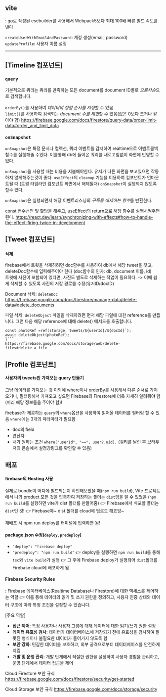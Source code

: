 ## vite<br/>

: go로 작성된 esebuilder를 사용해서 Webpack5보다 최대 100배 빠른 빌드 속도를 낸다

`createUserWithEmailAndPassword`: 계정 생성(email, password) <br/>
`updateProfile`: 사용자 이름 설정

---

## [Timeline 컴포넌트]

### `query`

기본적으로 쿼리는 쿼리를 만족하는 모든 document를 document ID별로 *오름차순*으로 검색합니다. <br/> <br/>
`orderBy()`를 사용하여 *데이터의 정렬 순서를 지정*할 수 있음<br/>
`limit()`를 사용하여 검색되는 *document 수를 제한*할 수 있음(값은 0보다 크거나 같아야 함)
https://firebase.google.com/docs/firestore/query-data/order-limit-data#order_and_limit_data

### `onSnapshot`

`onSnapshot`은 특정 문서나 컬렉션, 쿼리 이벤트를 감지하여 realtime으로 이벤트콜백 함수를 실행해줄 수있다. 이를통해 db에 들어온 쿼리를 새로고침없이 화면에 반영할 수 있다.

`onSnapshot`을 사용할 때는 비용을 지불해야한다.
유저가 다른 화면을 보고있으면 작동하지 않게해주는것이 좋다.
`useEffect`의 `cleanup` 기능을 이용하여 컴포넌트가 언마운트될 때 (트윗 타임라인 컴포넌트 화면에서 해제될때) `onSnapshot`이 실행되지 않도록 할수 있다.

`onSnapshot`은 실행되면서 해당 이벤트리스닝의 *구독을 해제하는 함수*를 반환한다.

const 변수선언 및 할당을 해주고, useEffect의 return으로 해당 함수를 실행시켜주면된다.
https://react.dev/learn/synchronizing-with-effects#how-to-handle-the-effect-firing-twice-in-development

## [Tweet 컴포넌트]

### `삭제`

firebase에서 트윗을 삭제하려면 doc함수를 사용하여 db에서 해당 tweet을 찾고, deleteDoc함수에 입력해주어야 한다 (doc함수의 인자: db, document 이름, id)<br/>
트윗에 사진이 포함되어 있다면, 사진도 별도로 삭제하는 작업이 필요하다.
-> 이때 쉽게 삭제할 수 있도록 사진의 저장 경로를 수정(유저ID/docID) <br/>

Document 삭제: `deleteDoc`
https://firebase.google.com/docs/firestore/manage-data/delete-data#delete_documents <br/>

파일 삭제: `deleteObject`
파일을 삭제하려면 먼저 해당 파일에 대한 reference를 만듭니다. 그런 다음 해당 reference에 대해 delete() 메서드를 호출합니다.

````if(photo){
const photoRef =ref(storage,`tweets/${userId}/${docId}`);
await deleteObject(photoRef);
}```
https://firebase.google.com/docs/storage/web/delete-files#delete_a_file
````

## [Profile 컴포넌트]
#### 사용자의 tweets만 가져오는 query 만들기
그냥 데이터를 가져오는 것 이외에 where이나 orderBy를 사용해서 다른 순서로 가져오거나, 필터링해서 가져오고 싶으면 Firebase와 Firestore에 더욱 자세히 알려줘야 함(미리 해당 정보들을 주어야 함)!

firebase가 제공하는 `query`의 `where`옵션을 사용하여 읽어올 데이터를 필터링 할 수 있음
`where`에는 3개의 파라미터가 필요함
- doc의 field
- 연산자
- 내가 원하는 조건
```where("userId", "==", user?.uid),```
(쿼리를 날린 후 브라우저의 콘솔에서 설정창링크를 확인할 수 있음)


## 배포
#### firebase의 Hosting 사용
실제로 bundle이 어디에 빌드되는지 확인해보았을 때(`npm run build`), Vite 프로젝트에서 나의 product 모든 것을 압축하여 저장하는 폴더는 `dist`임을 알 수 있었음
(`npm run build`를 실행하면 vite가 dist 폴더를 만들어줌)
👉 Firebase에서 배포할 폴더는 `dist`인 것! 
👉 Firebase야~ dist 폴더를 cloud에 업로드 해죠잉~

재배포 시 npm run deploy를 터미널에 입력하면 됨!

#### package.json 수정(`deploy`, `predeploy`)
- ```"deploy": "firebase deploy"```
- ```"predeploy": "npm run build"```
👉 deploy를 실행하면 `npm run build`를 통해 `tsc`와 `vite build`가 실행
👉 그 후에 Firebase deploy가 실행되어 `dist`폴더를 Firebase cloud에 배포하게 됨

#### Firebase Security Rules
: Firebase 데이터베이스(Realtime Database나 Firestore)에 대한 액세스를 제어하는 역할
👉 이를 통해 데이터의 읽기 및 쓰기 권한을 정의하고, 사용자 인증 상태와 데이터 구조에 따라 특정 조건을 설정할 수 있습니다.

[주요 역할]
- **접근 제어**: 특정 사용자나 사용자 그룹에 대해 데이터에 대한 읽기/쓰기 권한 설정
- **데이터 유효성 검사**: 데이터가 데이터베이스에 저장되기 전에 유효성을 검사하여 잘못된 형식이나 불필요한 데이터가 들어가지 않도록 함
- **보안 강화**: 민감한 데이터를 보호하고, 외부 공격으로부터 데이터베이스를 안전하게 지킴
- **개발 및 운영 관리**: 개발 단계에서 적절한 권한을 설정하여 사용자 경험을 관리하고, 운영 단계에서 데이터 접근을 제어

Cloud Firestore 보안 규칙
https://firebase.google.com/docs/firestore/security/get-started

Cloud Storage 보안 규칙
https://firebase.google.com/docs/storage/security

